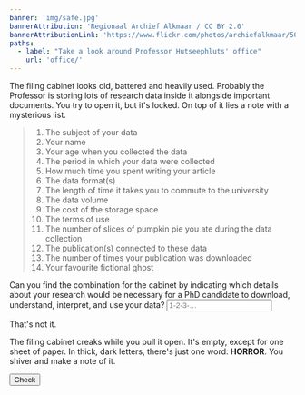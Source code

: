 ```yaml
---
banner: 'img/safe.jpg'
bannerAttribution: 'Regionaal Archief Alkmaar / CC BY 2.0'
bannerAttributionLink: 'https://www.flickr.com/photos/archiefalkmaar/50143958452/in/album-72157715206432068/'
paths:
  - label: "Take a look around Professor Hutseephluts' office"
    url: 'office/'
---
```


The filing cabinet looks old, battered and heavily used. Probably the Professor
is storing lots of research data inside it alongside important documents. You
try to open it, but it's locked. On top of it lies a note with a mysterious
list.

> 1.  The subject of your data
> 2.  Your name
> 3.  Your age when you collected the data
> 4.  The period in which your data were collected
> 5.  How much time you spent writing your article
> 6.  The data format(s)
> 7.  The length of time it takes you to commute to the university
> 8.  The data volume
> 9.  The cost of the storage space
> 10. The terms of use
> 11. The number of slices of pumpkin pie you ate during the data collection
> 12. The publication(s) connected to these data
> 13. The number of times your publication was downloaded
> 14. Your favourite fictional ghost

<form novalidate>
  <label>
    Can you find the combination for the cabinet by indicating which details about your
    research would be necessary for a PhD candidate to download, understand,
    interpret, and use your data?
    <input required pattern="1-2-4-6-8-10-12" placeholder="1-2-3-…">
  </label>
  <p class="form-if-incorrect">That's not it.</p>
  <p class="form-if-correct">
    The filing cabinet creaks while you pull it open. It's empty, except for one
    sheet of paper. In thick, dark letters, there's just one word: <strong>HORROR</strong>. You shiver
    and make a note of it.
  </p>
  <button>Check</button>
</form>
